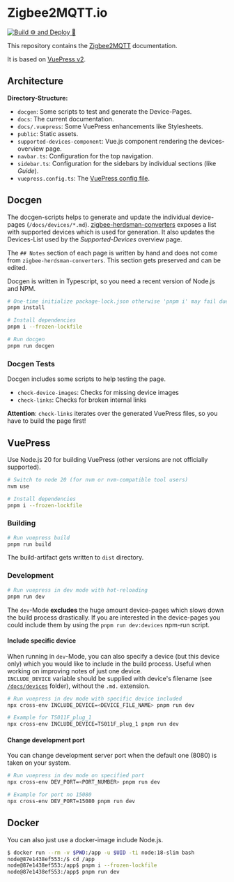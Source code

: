 # Zigbee2MQTT.io

[![Build ⚙ and Deploy 🚀 ](https://github.com/Koenkk/zigbee2mqtt.io/actions/workflows/build-deploy.yml/badge.svg)](https://github.com/Koenkk/zigbee2mqtt.io/actions/workflows/build-deploy.yml)

This repository contains the [Zigbee2MQTT](https://zigbee2mqtt.io) documentation.

It is based on [VuePress v2](https://v2.vuepress.vuejs.org/).

## Architecture

**Directory-Structure:**

- `docgen`: Some scripts to test and generate the Device-Pages.
- `docs`: The current documentation.
- `docs/.vuepress`: Some VuePress enhancements like Stylesheets.
- `public`: Static assets.
- `supported-devices-component`: Vue.js component rendering the devices-overview page.
- `navbar.ts`: Configuration for the top navigation.
- `sidebar.ts`: Configuration for the sidebars by individual sections (like _Guide_).
- `vuepress.config.ts`: The [VuePress config file](https://v2.vuepress.vuejs.org/reference/config.html).

## Docgen

The docgen-scripts helps to generate and update the individual device-pages (`/docs/devices/*.md`).
[zigbee-herdsman-converters](https://github.com/Koenkk/zigbee-herdsman-converters) exposes a list with supported devices which is used for generation. It also updates the Devices-List used by the _Supported-Devices_ overview page.

The `## Notes` section of each page is written by hand and does not come from `zigbee-herdsman-converters`. This section gets preserved and can be edited.

Docgen is written in Typescript, so you need a recent version of Node.js and NPM.

```bash
# One-time initialize package-lock.json otherwise 'pnpm i' may fail due tu dependencies
pnpm install

# Install dependencies
pnpm i --frozen-lockfile

# Run docgen
pnpm run docgen
```

### Docgen Tests

Docgen includes some scripts to help testing the page.

- `check-device-images`: Checks for missing device images
- `check-links`: Checks for broken internal links

**Attention**: `check-links` iterates over the generated VuePress files, so you have to build the page first!

## VuePress

Use Node.js 20 for building VuePress (other versions are not officially supported).

```bash
# Switch to node 20 (for nvm or nvm-compatible tool users)
nvm use

# Install dependencies
pnpm i --frozen-lockfile
```

### Building

```bash
# Run vuepress build
pnpm run build
```

The build-artifact gets written to `dist` directory.

### Development

```bash
# Run vuepress in dev mode with hot-reloading
pnpm run dev
```

The `dev`-Mode **excludes** the huge amount device-pages which slows down the build process drastically.
If you are interested in the device-pages you could include them by using the `pnpm run dev:devices` npm-run script.

#### Include specific device

When running in `dev`-Mode, you can also specify a device (but this device only) which you would like to include in the build process.
Useful when working on improving notes of just one device.  
`INCLUDE_DEVICE` variable should be supplied with device's filename (see [`/docs/devices`](/docs/devices/) folder), without the `.md.` extension.

```bash
# Run vuepress in dev mode with specific device included
npx cross-env INCLUDE_DEVICE=<DEVICE_FILE_NAME> pnpm run dev

# Example for TS011F_plug_1
npx cross-env INCLUDE_DEVICE=TS011F_plug_1 pnpm run dev
```

#### Change development port

You can change development server port when the default one (8080) is taken on your system.

```bash
# Run vuepress in dev mode on specified port
npx cross-env DEV_PORT=<PORT_NUMBER> pnpm run dev

# Example for port no 15080
npx cross-env DEV_PORT=15080 pnpm run dev
```

## Docker

You can also just use a docker-image include Node.js.

```bash
$ docker run --rm -v $PWD:/app -u $UID -ti node:18-slim bash
node@87e1438ef553:/$ cd /app
node@87e1438ef553:/app$ pnpm i --frozen-lockfile
node@87e1438ef553:/app$ pnpm run dev
```
